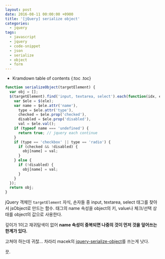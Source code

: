 ```yaml
---
layout: post
date: 2016-08-11 00:00:00 +0900
title: '[jQuery] serialize object'
categories:
  - jquery
tags:
  - javascript
  - jquery
  - code-snippet
  - json
  - serialize
  - object
  - form
---
```


* Kramdown table of contents
{:toc .toc}

```js
function serializeObject(targetElement) {
  var obj = [];
  $(targetElement).find('input, textarea, select').each(function(idx, ele) {
    var $ele = $(ele);
    var name = $ele.attr('name'),
      type = $ele.attr('type'),
      checked = $ele.prop('checked'),
      disabled = $ele.prop('disabled'),
      val = $ele.val();
    if (typeof name === 'undefined') {
      return true; // jquery each continue
    }
    if (type == 'checkbox' || type == 'radio') {
      if (checked && !disabled) {
        obj[name] = val;
      }
    } else {
      if (!disabled) {
        obj[name] = val;
      }
    }
  });
  return obj;
}
```

jQuery 객체인 `targetElement` 자식, 손자들 중 input, textarea, select 태그를 찾아서 jsObject로 만드는 함수. 태그의 name 속성을 object의 키, value나 체크/선택 상태를 object의 값으로 사용한다.

깊이가 1이고 재귀탐색이 없어 **name 속성이 중복되면 나중의 것이 먼저 것을 덮어쓰는 한계가 있다.**

고쳐야 하는데 귀찮... 차라리 macek의 [jquery-serialize-object](https://github.com/macek/jquery-serialize-object)를 쓰는게 낫다.

끗.

